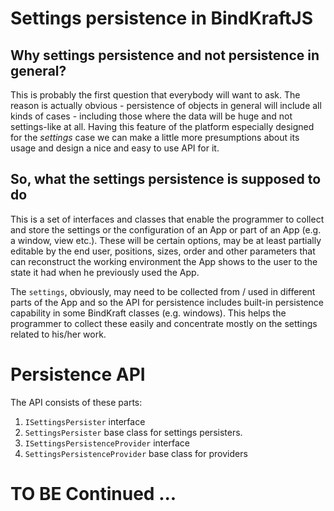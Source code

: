 # Settings persistence in BindKraftJS

## Why settings persistence and not persistence in general?

This is probably the first question that everybody will want to ask. The reason is actually obvious - persistence of objects in general will include all kinds of cases - including those where the data will be huge and not settings-like at all. Having this feature of the platform especially designed for the _settings_ case we can make a little more presumptions about its usage and design a nice and easy to use API for it.

## So, what the settings persistence is supposed to do

This is a set of interfaces and classes that enable the programmer to collect and store the settings or the configuration of an App or part of an App (e.g. a window, view etc.). These will be certain options, may be at least partially editable by the end user, positions, sizes, order and other parameters that can reconstruct the working environment the App shows to the user to the state it had when he previously used the App.

The `settings`, obviously, may need to be collected from / used in different parts of the App and so the API for persistence includes built-in persistence capability in some BindKraft classes (e.g. windows). This helps the programmer to collect these easily and concentrate mostly on the settings related to his/her work.

# Persistence API

The API consists of these parts:

1. `ISettingsPersister` interface
2. `SettingsPersister` base class for settings persisters.
3. `ISettingsPersistenceProvider` interface
4. `SettingsPersistenceProvider` base class for providers

# TO BE Continued ...